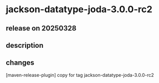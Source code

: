 # jackson-datatype-joda-3.0.0-rc2

## release on 20250328

## description

## changes

[maven-release-plugin] copy for tag jackson-datatype-joda-3.0.0-rc2

